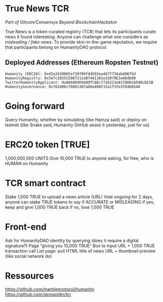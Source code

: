 # True News TCR
_Part of Gitcoin/Consensys Beyond BlockchainHackaton_

True News is a token-curated registry (TCR) that lets its participants curate news it found interesting. Anyone can challenge what one considers as *misleading / fake news*.
To provide skin-in-the-game reputation, we require that participants belong on HumanityDAO protocol.

## Deployed Addresses (Ethereum Ropsten Testnet)

```
Humanity (ERC20): 0xd3a2439865ef39709fd4502ea447f734ab40675d
HumanityRegistry: 0x547c2025CE087211eB74d1101e15070E3a4Ddb89
TwitterHumanityApplicant: 0xAb04D4Dde09fC8Ec7726223e8178D816940cB21B
HumanityGovernance: 0x761006cf8891307aD6e484F33a1f3fe3fD4bE648
```

# Going forward

Query Humanity, whether by simulating (like Hamza said) or deploy on testnet (like Snake said, Humanity GitHub assez it yesterday, just for us)

# ERC20 token [TRUE]
1,000,000,000 UNITS
Give 10,000 TRUE to anyone asking, for free, who is HUMAN on Humanity
# TCR smart contract
Stake 1,000 TRUE to upload a news article (URL)
Vote ongoing for 2 days, anyone can stake TRUE tokens to say if ACCURATE or MISLEADING
if yes, keep and give 1,000 TRUE back
if no, lose 1,000 TRUE
# Front-end
Ask for HumanityDAO identity by querying (does it require a digital signature?)
Page “giving you 10,000 TRUE”
Box to input URL + 1,000 TRUE transaction call
List page: pull HTML title of news URL + thumbnail preview (like social network do)

# Ressources
https://github.com/marbleprotocol/humanity
https://github.com/skmgoldin/tcr
